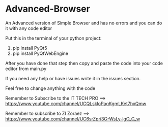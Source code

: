 # Advanced-Browser
An Advanced version of Simple Browser and has no errors and you can do it with any code editor

Put this in the terminal of your python project:

1. pip install PyQt5
2. pip install PyQtWebEngine


After you have done that step then copy and paste the code into your code editor from main.py

If you need any help or have issues write it in the issues section.

Feel free to change anything with the code

Remember to Subscribe to the IT TECH PRO ==> https://www.youtube.com/channel/UCQLskloPaqKgmLKet7hxQmw

Remember to subscribe to ZI Zoraez ==> https://www.youtube.com/channel/UC6srZpri3G-WsLy-lgO_C_w
